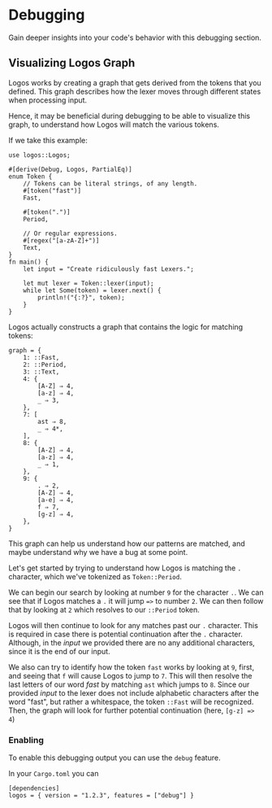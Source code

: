 # Debugging

Gain deeper insights into your code's behavior with this debugging section.

## Visualizing Logos Graph 

Logos works by creating a graph that gets derived from the tokens that you defined. This graph describes how the lexer moves through different states when processing input.

Hence, it may be beneficial during debugging to be able to visualize this graph, to understand how Logos will match the various tokens. 

If we take this example:
```rust,no_run,noplayground
use logos::Logos;

#[derive(Debug, Logos, PartialEq)]
enum Token {
    // Tokens can be literal strings, of any length.
    #[token("fast")]
    Fast,

    #[token(".")]
    Period,

    // Or regular expressions.
    #[regex("[a-zA-Z]+")]
    Text,
}
fn main() {
    let input = "Create ridiculously fast Lexers.";

    let mut lexer = Token::lexer(input);
    while let Some(token) = lexer.next() {
        println!("{:?}", token);
    }
}
```

Logos actually constructs a graph that contains the logic for matching tokens:
```
graph = {
    1: ::Fast,
    2: ::Period,
    3: ::Text,
    4: {
        [A-Z] ⇒ 4,
        [a-z] ⇒ 4,
        _ ⇒ 3,
    },
    7: [
        ast ⇒ 8,
        _ ⇒ 4*,
    ],
    8: {
        [A-Z] ⇒ 4,
        [a-z] ⇒ 4,
        _ ⇒ 1,
    },
    9: {
        . ⇒ 2,
        [A-Z] ⇒ 4,
        [a-e] ⇒ 4,
        f ⇒ 7,
        [g-z] ⇒ 4,
    },
}
```
This graph can help us understand how our patterns are matched, and maybe understand why we have a bug at some point.

Let's get started by trying to understand how Logos is matching the `.` character, which we've tokenized as `Token::Period`.

We can begin our search by looking at number `9` for the character `.`. We can see that if Logos matches a `.` it will jump `=>` to number `2`.  We can then follow that by looking at `2` which resolves to our `::Period` token. 

Logos will then continue to look for any matches past our `.` character.  This is required in case there is potential continuation after the `.` character. Although, in the _input_ we provided there are no any additional characters, since it is the end of our input.

We also can try to identify how the token `fast` works by looking at `9`, first, and seeing that `f` will cause Logos to jump to `7`. This will then resolve the last letters of our word _fast_ by matching `ast` which jumps to `8`. Since our provided _input_ to the lexer does not include alphabetic characters after the word "fast", but rather a whitespace, the token `::Fast` will be recognized. Then, the graph will look for further potential continuation (here, `[g-z] => 4`)

### Enabling 

To enable this debugging output you can use the `debug` feature.

In your `Cargo.toml` you can
```
[dependencies]
logos = { version = "1.2.3", features = ["debug"] }
```

